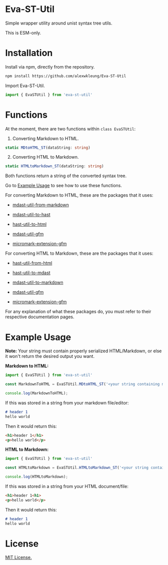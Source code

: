 # Eva-ST-Util

Simple wrapper utility around unist syntax tree utils.

This is ESM-only.

# Installation

Install via npm, directly from the repository.

```bash
npm install https://github.com/alexwkleung/Eva-ST-Util
```

Import Eva-ST-Util.

```typescript
import { EvaSTUtil } from 'eva-st-util'
```

# Functions

At the moment, there are two functions within `class EvaSTUtil`:

1) Converting Markdown to HTML.

```typescript
static MDtoHTML_ST(dataString: string)
```

2) Converting HTML to Markdown.

```typescript
static HTMLtoMarkdown_ST(dataString: string)
```

Both functions return a string of the converted syntax tree. 

Go to [Example Usage](#example-usage) to see how to use these functions.

For converting Markdown to HTML, these are the packages that it uses:

- [mdast-util-from-markdown](https://github.com/syntax-tree/mdast-util-from-markdown)

- [mdast-util-to-hast](https://github.com/syntax-tree/mdast-util-to-hast)

- [hast-util-to-html](https://github.com/syntax-tree/hast-util-to-html)

- [mdast-util-gfm](https://github.com/syntax-tree/mdast-util-gfm)

- [micromark-extension-gfm](https://github.com/micromark/micromark-extension-gfm)

For converting HTML to Markdown, these are the packages that it uses:

- [hast-util-from-html](https://github.com/syntax-tree/hast-util-from-html)

- [hast-util-to-mdast](https://github.com/syntax-tree/hast-util-to-mdast)

- [mdast-util-to-markdown](https://github.com/syntax-tree/mdast-util-to-markdown)

- [mdast-util-gfm](https://github.com/syntax-tree/mdast-util-gfm)

- [micromark-extension-gfm](https://github.com/micromark/micromark-extension-gfm)

For any explanation of what these packages do, you must refer to their respective documentation pages.

# Example Usage 

**Note:** Your string must contain properly serialized HTML/Markdown, or else it won't return the desired output you want.

**Markdown to HTML:**

```typescript
import { EvaSTUtil } from 'eva-st-util'

const MarkdownToHTML = EvaSTUtil.MDtoHTML_ST('<your string containing markdown>');

console.log(MarkdownToHTML);
```

If this was stored in a string from your markdown file/editor:

```markdown
# header 1
hello world
```

Then it would return this:

```html
<h1>header 1</h1>
<p>hello world</p>
```

**HTML to Markdown:**

```typescript
import { EvaSTUtil } from 'eva-st-util'

const HTMLtoMarkdown = EvaSTUtil.HTMLtoMarkdown_ST('<your string containing html nodes>');

console.log(HTMLtoMarkdown);
```

If this was stored in a string from your HTML document/file:

```html
<h1>header 1<h1>
<p>hello world</p>
```

Then it would return this:

```markdown
# header 1
hello world
```

# License 

[MIT License.](https://github.com/alexwkleung/Eva-ST-Util/blob/main/LICENSE)